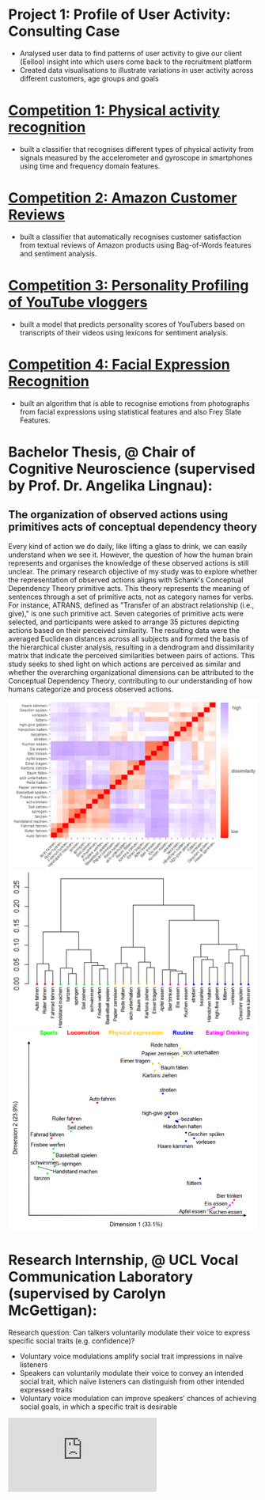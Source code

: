 # Project 1: Profile of User Activity: Consulting Case
- Analysed user data to find patterns of user activity to give our client (Eelloo) insight into which users come back to the recruitment platform
- Created data visualisations to illustrate variations in user activity across different customers, age groups and goals

# [Competition 1: Physical activity recognition](https://github.com/LisaWittmann/Competition-1)  
- built a classifier that recognises different types of physical activity from signals measured by the accelerometer and gyroscope in smartphones using time and frequency domain features.

# [Competition 2: Amazon Customer Reviews](https://github.com/LisaWittmann/Competition-2) 
- built a classifier that automatically recognises customer satisfaction from textual reviews of Amazon products using Bag-of-Words features and sentiment analysis.

# [Competition 3: Personality Profiling of YouTube vloggers](https://github.com/LisaWittmann/Competition-3) 
- built a model that predicts personality scores of YouTubers based on transcripts of their videos using lexicons for sentiment analysis.

# [Competition 4: Facial Expression Recognition](https://github.com/LisaWittmann/Competition-4) 
- built an algorithm that is able to recognise emotions from photographs from facial expressions using statistical features and also Frey Slate Features.

# Bachelor Thesis, @ Chair of Cognitive Neuroscience (supervised by Prof. Dr. Angelika Lingnau): 
## The organization of observed actions using primitives acts of conceptual dependency theory
Every kind of action we do daily, like lifting a glass to drink, we can easily understand when we see it. However, the question of how the human brain represents and organises the knowledge of these observed actions is still unclear. The primary research objective of my study was to explore whether the representation of observed actions aligns with Schank's Conceptual Dependency Theory primitive acts. This theory represents the meaning of sentences through a set of primitive acts, not as category names for verbs. For instance, ATRANS, defined as "Transfer of an abstract relationship (i.e., give)," is one such primitive act. Seven categories of primitive acts were selected, and participants were asked to arrange 35 pictures depicting actions based on their perceived similarity. The resulting data were the averaged Euclidean distances across all subjects and formed the basis of the hierarchical cluster analysis, resulting in a dendrogram and dissimilarity matrix that indicate the perceived similarities between pairs of actions. This study seeks to shed light on which actions are perceived as similar and whether the overarching organizational dimensions can be attributed to the Conceptual Dependency Theory, contributing to our understanding of how humans categorize and process observed actions.

![Dissimilarity Matrix](/images/dissimilarity%20matrix.png)
![Dendrogram](https://github.com/LisaWittmann/Portfolio/blob/main/images/Dendrogram.png)
![Clusteranalysis](https://github.com/LisaWittmann/Portfolio/blob/main/images/Clusteranalyse.png)


# Research Internship, @ UCL Vocal Communication Laboratory (supervised by Carolyn McGettigan):
Research question: Can talkers voluntarily modulate their voice to express specific social traits (e.g. confidence)?
- Voluntary voice modulations amplify social trait impressions in naïve listeners
- Speakers can voluntarily modulate their voice to convey an intended social trait, which naïve listeners can distinguish from other intended expressed traits
- Voluntary voice modulation can improve speakers’ chances of achieving social goals, in which a specific trait is desirable

![Poster at the VoiceID Conference 2022 of UZH](https://github.com/LisaWittmann/Portfolio/blob/main/images/poster_DinA4.pdf)

